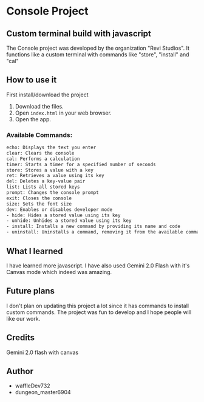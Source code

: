 # Console Project 

## Custom terminal build with javascript

 The Console project was developed by the organization "Revi Studios". It functions like a custom terminal with commands like "store", "install" and "cal"

 
## How to use it

First install/download the project
1.  Download the files.
2.  Open `index.html` in your web browser.
3.  Open the app.

### Available Commands:
```bash
echo: Displays the text you enter
clear: Clears the console
cal: Performs a calculation
timer: Starts a timer for a specified number of seconds
store: Stores a value with a key
ret: Retrieves a value using its key
del: Deletes a key-value pair
list: Lists all stored keys
prompt: Changes the console prompt
exit: Closes the console
size: Sets the font size
dev: Enables or disables developer mode
- hide: Hides a stored value using its key
- unhide: Unhides a stored value using its key
- install: Installs a new command by providing its name and code
- uninstall: Uninstalls a command, removing it from the available commands
```



## What I learned

I have learned more javascript. I have also used Gemini 2.0 Flash with it's Canvas mode which indeed was amazing.


## Future plans

I don't plan on updating this project a lot since it has commands to install custom commands. The project was fun to develop and I hope people will like our work.


## Credits

Gemini 2.0 flash with canvas


## Author
- waffleDev732
- dungeon_master6904
